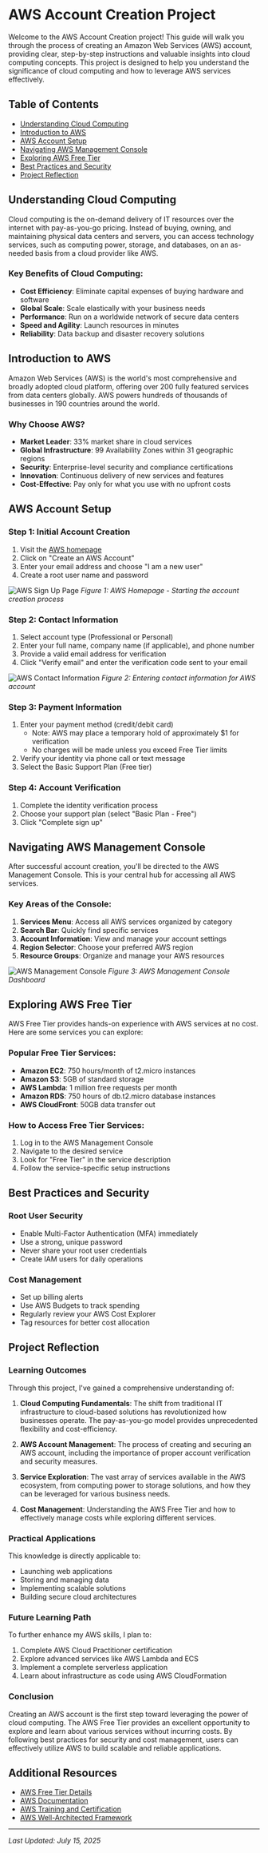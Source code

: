 # AWS Account Creation Project

Welcome to the AWS Account Creation project! This guide will walk you through the process of creating an Amazon Web Services (AWS) account, providing clear, step-by-step instructions and valuable insights into cloud computing concepts. This project is designed to help you understand the significance of cloud computing and how to leverage AWS services effectively.

## Table of Contents
- [Understanding Cloud Computing](#understanding-cloud-computing)
- [Introduction to AWS](#introduction-to-aws)
- [AWS Account Setup](#aws-account-setup)
- [Navigating AWS Management Console](#navigating-aws-management-console)
- [Exploring AWS Free Tier](#exploring-aws-free-tier)
- [Best Practices and Security](#best-practices-and-security)
- [Project Reflection](#project-reflection)

## Understanding Cloud Computing

Cloud computing is the on-demand delivery of IT resources over the internet with pay-as-you-go pricing. Instead of buying, owning, and maintaining physical data centers and servers, you can access technology services, such as computing power, storage, and databases, on an as-needed basis from a cloud provider like AWS.

### Key Benefits of Cloud Computing:
- **Cost Efficiency**: Eliminate capital expenses of buying hardware and software
- **Global Scale**: Scale elastically with your business needs
- **Performance**: Run on a worldwide network of secure data centers
- **Speed and Agility**: Launch resources in minutes
- **Reliability**: Data backup and disaster recovery solutions

## Introduction to AWS

Amazon Web Services (AWS) is the world's most comprehensive and broadly adopted cloud platform, offering over 200 fully featured services from data centers globally. AWS powers hundreds of thousands of businesses in 190 countries around the world.

### Why Choose AWS?
- **Market Leader**: 33% market share in cloud services
- **Global Infrastructure**: 99 Availability Zones within 31 geographic regions
- **Security**: Enterprise-level security and compliance certifications
- **Innovation**: Continuous delivery of new services and features
- **Cost-Effective**: Pay only for what you use with no upfront costs

## AWS Account Setup

### Step 1: Initial Account Creation
1. Visit the [AWS homepage](https://aws.amazon.com/)
2. Click on "Create an AWS Account"
3. Enter your email address and choose "I am a new user"
4. Create a root user name and password

![AWS Sign Up Page](img/9.0.aws-website.png)
*Figure 1: AWS Homepage - Starting the account creation process*

### Step 2: Contact Information
1. Select account type (Professional or Personal)
2. Enter your full name, company name (if applicable), and phone number
3. Provide a valid email address for verification
4. Click "Verify email" and enter the verification code sent to your email

![AWS Contact Information](img/9.1.aws-sign-up.png)
*Figure 2: Entering contact information for AWS account*

### Step 3: Payment Information
1. Enter your payment method (credit/debit card)
   - Note: AWS may place a temporary hold of approximately $1 for verification
   - No charges will be made unless you exceed Free Tier limits
2. Verify your identity via phone call or text message
3. Select the Basic Support Plan (Free tier)

### Step 4: Account Verification
1. Complete the identity verification process
2. Choose your support plan (select "Basic Plan - Free")
3. Click "Complete sign up"

## Navigating AWS Management Console

After successful account creation, you'll be directed to the AWS Management Console. This is your central hub for accessing all AWS services.

### Key Areas of the Console:
1. **Services Menu**: Access all AWS services organized by category
2. **Search Bar**: Quickly find specific services
3. **Account Information**: View and manage your account settings
4. **Region Selector**: Choose your preferred AWS region
5. **Resource Groups**: Organize and manage your AWS resources

![AWS Management Console](img/9.4.aws-logged-in.png)
*Figure 3: AWS Management Console Dashboard*

## Exploring AWS Free Tier

AWS Free Tier provides hands-on experience with AWS services at no cost. Here are some services you can explore:

### Popular Free Tier Services:
- **Amazon EC2**: 750 hours/month of t2.micro instances
- **Amazon S3**: 5GB of standard storage
- **AWS Lambda**: 1 million free requests per month
- **Amazon RDS**: 750 hours of db.t2.micro database instances
- **AWS CloudFront**: 50GB data transfer out

### How to Access Free Tier Services:
1. Log in to the AWS Management Console
2. Navigate to the desired service
3. Look for "Free Tier" in the service description
4. Follow the service-specific setup instructions

## Best Practices and Security

### Root User Security
- Enable Multi-Factor Authentication (MFA) immediately
- Use a strong, unique password
- Never share your root user credentials
- Create IAM users for daily operations

### Cost Management
- Set up billing alerts
- Use AWS Budgets to track spending
- Regularly review your AWS Cost Explorer
- Tag resources for better cost allocation

## Project Reflection

### Learning Outcomes
Through this project, I've gained a comprehensive understanding of:

1. **Cloud Computing Fundamentals**: The shift from traditional IT infrastructure to cloud-based solutions has revolutionized how businesses operate. The pay-as-you-go model provides unprecedented flexibility and cost-efficiency.

2. **AWS Account Management**: The process of creating and securing an AWS account, including the importance of proper account verification and security measures.

3. **Service Exploration**: The vast array of services available in the AWS ecosystem, from computing power to storage solutions, and how they can be leveraged for various business needs.

4. **Cost Management**: Understanding the AWS Free Tier and how to effectively manage costs while exploring different services.

### Practical Applications
This knowledge is directly applicable to:
- Launching web applications
- Storing and managing data
- Implementing scalable solutions
- Building secure cloud architectures

### Future Learning Path
To further enhance my AWS skills, I plan to:
1. Complete AWS Cloud Practitioner certification
2. Explore advanced services like AWS Lambda and ECS
3. Implement a complete serverless application
4. Learn about infrastructure as code using AWS CloudFormation

### Conclusion
Creating an AWS account is the first step toward leveraging the power of cloud computing. The AWS Free Tier provides an excellent opportunity to explore and learn about various services without incurring costs. By following best practices for security and cost management, users can effectively utilize AWS to build scalable and reliable applications.

## Additional Resources
- [AWS Free Tier Details](https://aws.amazon.com/free/)
- [AWS Documentation](https://docs.aws.amazon.com/)
- [AWS Training and Certification](https://aws.amazon.com/training/)
- [AWS Well-Architected Framework](https://aws.amazon.com/architecture/well-architected/)

---
*Last Updated: July 15, 2025*
